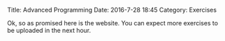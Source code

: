 Title: Advanced Programming
Date: 2016-7-28 18:45
Category: Exercises

Ok, so as promised here is the website. You can expect more 
exercises to be uploaded in the next hour.



